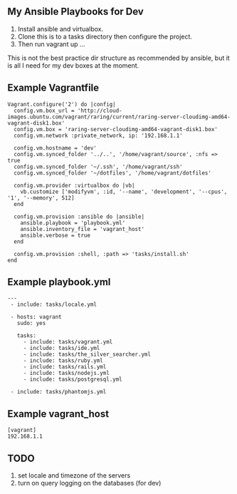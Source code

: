 ## My Ansible Playbooks for Dev

1. Install ansible and virtualbox. 
2. Clone this is to a tasks directory then configure the project.
3. Then run vagrant up ...

This is not the best practice dir structure as recommended by ansible, but it is
all I need for my dev boxes at the moment.

## Example Vagrantfile

    Vagrant.configure('2') do |config|
      config.vm.box_url = 'http://cloud-images.ubuntu.com/vagrant/raring/current/raring-server-cloudimg-amd64-vagrant-disk1.box'
      config.vm.box = 'raring-server-cloudimg-amd64-vagrant-disk1.box'
      config.vm.network :private_network, ip: '192.168.1.1'
    
      config.vm.hostname = 'dev'
      config.vm.synced_folder '../..', '/home/vagrant/source', :nfs => true
      config.vm.synced_folder '~/.ssh', '/home/vagrant/ssh'
      config.vm.synced_folder '~/dotfiles', '/home/vagrant/dotfiles'
    
      config.vm.provider :virtualbox do |vb|
        vb.customize ['modifyvm', :id, '--name', 'development', '--cpus', '1', '--memory', 512]
      end
    
      config.vm.provision :ansible do |ansible|
        ansible.playbook = 'playbook.yml'
        ansible.inventory_file = 'vagrant_host'
        ansible.verbose = true
      end
    
      config.vm.provision :shell, :path => 'tasks/install.sh'
    end

## Example playbook.yml

    ---
     - include: tasks/locale.yml

     - hosts: vagrant
       sudo: yes
    
       tasks:
         - include: tasks/vagrant.yml
         - include: tasks/ide.yml
         - include: tasks/the_silver_searcher.yml
         - include: tasks/ruby.yml
         - include: tasks/rails.yml
         - include: tasks/nodejs.yml
         - include: tasks/postgresql.yml
    
     - include: tasks/phantomjs.yml

## Example vagrant_host

    [vagrant]
    192.168.1.1
    
## TODO

1. set locale and timezone of the servers
2. turn on query logging on the databases (for dev)
